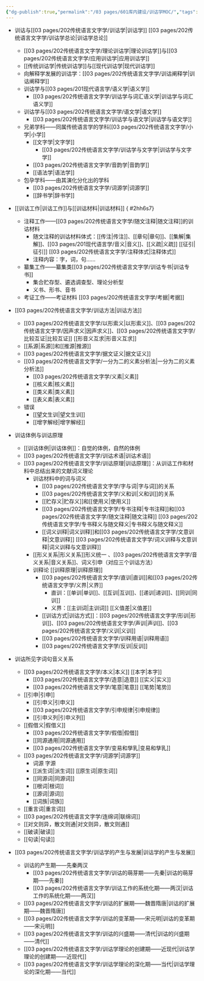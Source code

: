 ```yaml
---
{"dg-publish":true,"permalink":"/03 pages/601库内建设/训诂学MOC/","tags":["目录类"],"created":"2024-11-30T21:48:58.245+08:00","updated":"2025-03-01T22:38:48.897+08:00"}
---
```


- 训诂与[[03 pages/202传统语言文字学/训诂学\|训诂学]] [[03 pages/202传统语言文字学/训诂学总论\|训诂学总论]]
	- [[03 pages/202传统语言文字学/理论训诂学\|理论训诂学]]与[[03 pages/202传统语言文字学/应用训诂学\|应用训诂学]]
	- [[传统训诂学\|传统训诂学]]与[[现代训诂学\|现代训诂学]]
	- 向解释学发展的训诂学：[[03 pages/202传统语言文字学/训诂阐释学\|训诂阐释学]]
	- 训诂学与[[03 pages/201现代语言学/语义学\|语义学]]
		- [[03 pages/202传统语言文字学/训诂学与词汇语义学\|训诂学与词汇语义学]]
	- 训诂学与[[03 pages/202传统语言文字学/语文学\|语文学]]
		- [[03 pages/202传统语言文字学/训诂学与语文学\|训诂学与语文学]]
	- 兄弟学科——同属传统语言学的学科​[[03 pages/202传统语言文字学/小学\|小学]]
		- [[文字学\|文字学]]
			- [[03 pages/202传统语言文字学/训诂学与文字学\|训诂学与文字学]]
		- [[03 pages/202传统语言文字学/音韵学\|音韵学]]
		- [[语法学\|语法学]]
	- 包孕学科——由其演化分化出的学科​
		- [[03 pages/202传统语言文字学/词源学\|词源学]]
		- [[辞书学\|辞书学]]
- [[训诂工作\|训诂工作]]与[[训诂材料\|训诂材料]]
{ #2hh6s7}

	- 注释工作——[[03 pages/202传统语言文字学/随文注释\|随文注释]]的训诂材料
		- 随文注释的训诂材料体式：[[传注\|传注]]、[[章句\|章句]]、[[集解\|集解]]、[[03 pages/201现代语言学/音义\|音义]]、[[义疏\|义疏]] [[征引\|征引]] [[03 pages/202传统语言文字学/注释体式\|注释体式]]
		- 注释内容：字，词，句……
	- 纂集工作——纂集类[[03 pages/202传统语言文字学/训诂专书\|训诂专书]]
		- 集合贮存型、遴选调查型、理论分析型
		- 义书、形书、音书
	- 考证工作——考证材料 [[03 pages/202传统语言文字学/考据\|考据]]
- [[03 pages/202传统语言文字学/训诂方法\|训诂方法]]
	- [[03 pages/202传统语言文字学/以形索义\|以形索义]]、[[03 pages/202传统语言文字学/因声求义\|因声求义]]、[[03 pages/202传统语言文字学/比较互证\|比较互证]] [[形音义互求\|形音义互求]]
	- [[系源\|系源]]和[[推源\|推源]]
	- [[03 pages/202传统语言文字学/据文证义\|据文证义]]
	- [[03 pages/202传统语言文字学/一分为二的义素分析法\|一分为二的义素分析法]]
		- [[03 pages/202传统语言文字学/义素\|义素]]
		- [[核义素\|核义素]]
		- [[类义素\|类义素]]
		- [[表义素\|表义素]]
	- 错误 
		- [[望文生训\|望文生训]]
		- [[增字解经\|增字解经]]
- 训诂体例与训诂原理
	- [[训诂体例\|训诂体例]]：自觉的体例，自然的体例
	- [[03 pages/202传统语言文字学/训诂术语\|训诂术语]]
	- [[03 pages/202传统语言文字学/训诂原理\|训诂原理]]：从训诂工作和材料中总结出来的文献词义理论
		- 训诂材料中的词与词义
			- [[03 pages/202传统语言文字学/字与词\|字与词]]的关系
			- [[03 pages/202传统语言文字学/义和训\|义和训]]的关系
			- [[贮存义\|贮存义]]和[[使用义\|使用义]]
			- [[03 pages/202传统语言文字学/专书注释\|专书注释]]和[[03 pages/202传统语言文字学/随文注释\|随文注释]] [[03 pages/202传统语言文字学/专书释义与随文释义\|专书释义与随文释义]]
			- [[词义训释\|词义训释]]和[[03 pages/202传统语言文字学/文意训释\|文意训释]] [[03 pages/202传统语言文字学/词义训释与文意训释\|词义训释与文意训释]]
		- [[形义关系\|形义关系]]形义统一 、[[03 pages/202传统语言文字学/音义关系\|音义关系]]、词义引申（对应三个训诂方法）
		- 训释论 [[训释原理\|训释原理]]
			- [[03 pages/202传统语言文字学/直训\|直训]]和[[03 pages/202传统语言文字学/义界\|义界]]
				- 直训：[[单训\|单训]]、[[互训\|互训]]、[[递训\|递训]]、[[同训\|同训]]
				- 义界：[[主训词\|主训词]] [[义值差\|义值差]]
			- [[训诂方式\|训诂方式]]：[[03 pages/202传统语言文字学/形训\|形训]]、[[03 pages/202传统语言文字学/声训\|声训]]、[[03 pages/202传统语言文字学/义训\|义训]]
			- [[03 pages/202传统语言文字学/训释用语\|训释用语]]
			- [[03 pages/202传统语言文字学/反训\|反训]]
- 训诂所见字词句音义关系 
	- [[03 pages/202传统语言文字学/本义\|本义]] [[本字\|本字]]
		- [[03 pages/202传统语言文字学/造意\|造意]] [[实义\|实义]]
		- [[03 pages/202传统语言文字学/笔意\|笔意]] [[笔势\|笔势]]
	-  [[引申\|引申]]
		- [[引申义\|引申义]]
		- [[03 pages/202传统语言文字学/引申规律\|引申规律]]
		- [[引申义列\|引申义列]]
	- [[假借义\|假借义]]
		- [[03 pages/202传统语言文字学/假借\|假借]]
		- [[同源通用\|同源通用]]
		- [[03 pages/202传统语言文字学/变易和孳乳\|变易和孳乳]]
	- [[03 pages/202传统语言文字学/词源学\|词源学]]
		- 词源 字源
		- [[派生词\|派生词]] [[原生词\|原生词]]
		- [[同源词\|同源词]]
		- [[根词\|根词]]
		- [[源词\|源词]]
		- [[词族\|词族]]
	- [[重言词\|重言词]]
	- [[03 pages/202传统语言文字学/连绵词\|联绵词]]
	- [[对文则异，散文则通\|对文则异，散文则通]]
	- [[破读\|破读]]
	- [[句读\|句读]]
- [[03 pages/202传统语言文字学/训诂学的产生与发展\|训诂学的产生与发展]]
	- 训诂的产生期——先秦两汉
		- [[03 pages/202传统语言文字学/训诂的萌芽期——先秦\|训诂的萌芽期——先秦]]
		- [[03 pages/202传统语言文字学/训诂工作的系统化期——两汉\|训诂工作的系统化期——两汉]]
	- [[03 pages/202传统语言文字学/训诂的扩展期——魏晋隋唐\|训诂的扩展期——魏晋隋唐]]
	- [[03 pages/202传统语言文字学/训诂的变革期——宋元明\|训诂的变革期——宋元明]]
	- [[03 pages/202传统语言文字学/训诂的兴盛期——清代\|训诂的兴盛期——清代]]
	- [[03 pages/202传统语言文字学/训诂学理论的创建期——近现代\|训诂学理论的创建期——近现代]]
	- [[03 pages/202传统语言文字学/训诂学理论的深化期——当代\|训诂学理论的深化期——当代]]